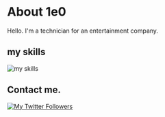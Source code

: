 #  About 1e0
Hello. I'm a technician for an entertainment company.

## my skills
<img alt="my skills" src="https://skillicons.dev/icons?theme=light&perline=10&i=ableton,ae,blender,cs,cpp,ai,js,py,unreal," />

## Contact me.

[![My Twitter Followers](https://badgen.net/twitter/follow/Hackadoll_0go)](https://twitter.com/Hackadoll_0go)

